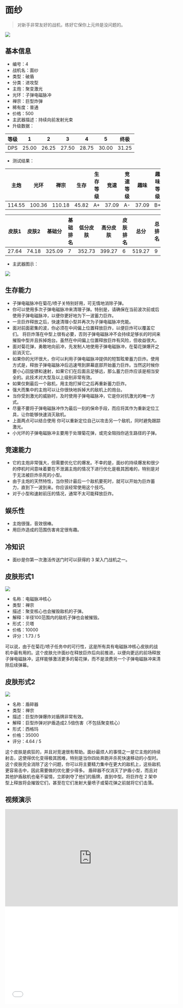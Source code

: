 # 面纱

> 对新手非常友好的战机，练好它保你上元帅是没问题的。

<img src="/ships/ship_4.png" style={{zoom:1}}/>

## 基本信息

- 编号：4
- 战机名：面纱
- 类型：破盾
- 分类：进攻型
- 主炮：聚变激光
- 光环：子弹电磁脉冲
- 禅宗：巨型炸弹
- 稀有度：普通
- 价格：500
- 主武器描述：持续向前发射光束
- 升级数据：

| 等级 | 1 | 2 | 3 | 4 | 5 | 终极 |
|--|--|--|--|--|--|--|
| DPS | 25.00 | 26.25 | 27.50 | 28.75 | 30.00 | 31.25 |

- 测试结果：

| 主炮 | 光环 | 禅宗 | 生存 | 生存等级 | 竞速 | 竞速等级 | 趣味 | 趣味等级 |
|--|--|--|--|--|--|--|--|--|
| 114.55 | 100.36 | 110.18 | 45.82 | A+ | 37.09 | A- | 37.09 | B+ |

| 皮肤1 | 皮肤2 | 基础分 | 基础排名 | 低分皮肤 | 高分皮肤 | 皮肤排名 | 总分 | 总排名 |
|--|--|--|--|--|--|--|--|--|
| 27.64 | 74.18 | 325.09 | 7 | 352.73 | 399.27 | 6 | 519.27 | 9 |

- 主武器图示：

<img src="/illustration/main_4.gif" style={{zoom:1}}/>

## 生存能力

- 子弹电磁脉冲在菊花/喷子关特别好用，可无情地消除子弹。
- 你可以使用多次子弹电磁脉冲来清理子弹。特别是，请确保在当前波次前或后使用子弹电磁脉冲，以便你更好地为下一波蓄力巨炸。
- 一旦巨炸释放之后，快速清理小型并再次为子弹电磁脉冲充能。
- 面对前面密集的波，你必须在中间偏上位置释放巨炸，以便巨炸可以覆盖它们。 将巨炸落在中型上很有必要，否则子弹电磁脉冲不会持续足够长的时间来摧毁中型并且拆掉炮台。虽然在中间偏上位置释放巨炸有风险，但收益很大。
- 面对菊花弹，勇敢地向前冲，先发制人地使用子弹电磁脉冲，在菊花弹爆开之前消灭它。
- 如果你的光环很大，你可以利用子弹电磁脉冲提供的短暂眩晕蓄力巨炸。使用方式是，释放子弹电磁脉冲后迅速甩到屏幕底部开始蓄力巨炸。当然这时候你要小心回旋镖和速射，如果它们在后面且足够远，那么蓄力巨炸应该是相当安全的。此技术对大型及以上级别非常有效。
- 如果仅剩最后一个敌机，用主炮打掉它之后再重新蓄力巨炸。
- 强大而集中的主炮可以让你很快地拆掉大的敌机上的炮台。
- 当你受到激光的威胁时，及时使用子弹电磁脉冲，它是你对抗激光的唯一方式。
- 尽量不要将子弹电磁脉冲作为最后一刻的保命手段，而应将其作为重新定位工具，让你能够快速消灭敌机。
- 上面两点可以结合使用 你可以重新定位自己以攻击另一个敌机，同时避免跟踪激光。
- 小光环的子弹电磁脉冲主要用于处理菊花弹，或完全阻挡你逃生路径的子弹。

## 竞速能力

- 它的主炮非常强大，但需要优化它的爆发。不幸的是，面纱的持续爆发和很少的停机时间意味着要在不泄漏主炮的情况下进行优化是极其困难的，特别是对于无法被巨炸杀死的小型。
- 由于主炮的天然特性，当你预计最后一个敌机要死时，就可以开始为巨炸蓄力，直到下一波到来。你应该经常使用这个技巧。
- 对于小型和速射前压的情况，通常不太可能释放巨炸。

## 娱乐性

- 主炮很强，音效很棒。
- 用巨炸造成的范围伤害肯定很有趣。

## 冷知识

- 面纱是你第一次激活传送门时可以获得的 3 架入门战机之一。

## 皮肤形式1

<img src="/ships/ship_4_apex_1.png" style={{zoom:1}}/>

- 名称：电磁脉冲核心
- 类型：禅宗
- 描述：聚变核心也会摧毁敌机的子弹。
- 解释：半径100范围内的敌机子弹也会被摧毁。
- 形式：贝塔
- 价格：10000
- 评分：1.73 / 5

可以说，由于在菊花/喷子任务中的可行性，这是所有具有电磁脉冲核心皮肤的战机中最有用的。这个皮肤允许面纱在释放巨炸后向前推进，以便向更远的前场释放子弹电磁脉冲，这样能够激活更多的菊花弹，而不是浪费另一个子弹电磁脉冲来清除后续弹幕。

## 皮肤形式2

<img src="/ships/ship_4_apex_2.png" style={{zoom:1}}/>

- 名称：盾碎器
- 类型：禅宗
- 描述：巨型炸弹爆炸对盾牌非常有效。
- 解释：巨型炸弹对护盾造成2.5倍伤害（不包括聚变核心）
- 形式：西格玛
- 价格：35000
- 评分：4.64 / 5

这个皮肤是疯狂的，并且对竞速很有帮助。面纱最烦人的事情之一是它主炮的持续射击，这使得优化变得极其困难，特别是当你四处奔跑并杀死快速移动的小型时。这个皮肤完全消除了这个问题，你可以将主要精力集中在更大的敌机上，这些敌机更容易击中，因此需要做的优化要少得多。 盾碎器不仅消灭了护盾小型，而且对其他护盾敌机也毫不留情，立即剥夺了他们的盾牌，直到中型。将巨炸在 2 架中型上释放将会摧毁它们，甚至在它们发射大量喷子或菊花弹之前就将它们击落。

## 视频演示

<iframe width="560" height="315" src="https://www.youtube.com/embed/6A-vJdElNzM?si=TqRLz6uYY9V_BeVJ" title="YouTube video player" frameborder="0" allow="accelerometer; autoplay; clipboard-write; encrypted-media; gyroscope; picture-in-picture; web-share" referrerpolicy="strict-origin-when-cross-origin" allowfullscreen></iframe>

<br/>

<iframe width="560" height="315" src="//player.bilibili.com/player.html?aid=405041439&bvid=BV1xG411o7PF&cid=1242586613&p=1&autoplay=false" scrolling="no" border="0" frameborder="no" allow="accelerometer; autoplay; clipboard-write; encrypted-media; gyroscope; picture-in-picture; web-share" framespacing="0" allowfullscreen="true"> </iframe>